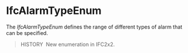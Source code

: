 # IfcAlarmTypeEnum

The _IfcAlarmTypeEnum_ defines the range of different types of alarm that can be specified.

> HISTORY&nbsp; New enumeration in IFC2x2.
